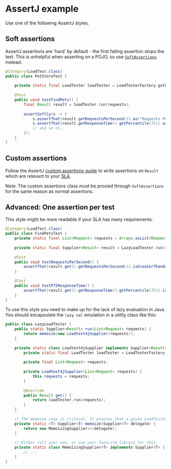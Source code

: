 # AssertJ example

Use one of the following AssertJ styles.

## Soft assertions

AssertJ assertions are 'hard' by default - the first failing assertion stops the test. This is unhelpful when asserting on a POJO, so use [`SoftAssertions`](https://joel-costigliola.github.io/assertj/assertj-core-features-highlight.html#soft-assertions) instead.

```java
@Category(LoadTest.class)
public class PetStoreTest {
    
    private static final LoadTester loadTester = LoadTesterFactory.getLoadTester();
    
    @Test
    public void testFindPets() {
        final Result result = loadTester.run(requests);
        
        assertSoftly(s -> {
            s.assertThat(result.getRequestsPerSecond()).as("Requests Per Second").isGreaterThanOrEqualTo(1);
            s.assertThat(result.getResponseTime().getPercentile(75)).as("p75 Response Time").isLessThanOrEqualTo(Duration.ofMillis(500));
            // and so on...
        });
    }
}
```

## Custom assertions

Follow the AssertJ [custom assertions guide](https://joel-costigliola.github.io/assertj/assertj-core-custom-assertions.html) to write assertions on `Result` which are relevant to your [SLA](../concepts/sla.md).

Note: The custom assertions class must be proxied through `SoftAssertions` for the same reason as normal assertions.

## Advanced: One assertion per test

This style might be more readable if your SLA has many requirements. 

```java
@Category(LoadTest.class)
public class FindPetsTest {
    private static final List<Request> requests = Arrays.asList(Request.get("/"), Request.get("/pets"));
    
    private static final Supplier<Result> result = LazyLoadTester.run(requests);
    
    @Test
    public void testRequestsPerSecond() {
        assertThat(result.get().getRequestsPerSecond()).isGreaterThanOrEqualTo(1);
    }
   
    @Test
    public void testP75ResponseTime() {
        assertThat(result.get().getResponseTime().getPercentile(75)).isLessThanOrEqualTo(Duration.ofMillis(500));
    }
}
```

To use this style you need to make up for the lack of lazy evaluation in Java. You should encapsulate the `lazy val` emulation in a utility class like this:

```java
public class LazyLoadTester {
    public static Supplier<Result> run(List<Request> requests) {
        return memoize(new Loadtest4jSupplier(requests));
    }
    
    private static class Loadtest4jSupplier implements Supplier<Result> {
        private static final LoadTester loadTester = LoadTesterFactory.getLoadTester();
        
        private final List<Request> requests;
        
        private Loadtest4jSupplier(List<Request> requests) {
            this.requests = requests;
        }
        
        @Override
        public Result get() {
            return loadTester.run(requests);
        }
    }
    
    // The memoize step is critical. It ensures that a given LoadTest4jSupplier is only run ONCE.
    private static <T> Supplier<T> memoize(Supplier<T> delegate) {
        return new MemoizingSupplier<>(delegate);
    }
    
    // Either roll your own, or use your favorite library for this.
    private static class MemoizingSupplier<T> implements Supplier<T> {
        // ...
    }
}
```
